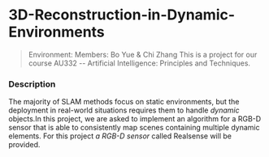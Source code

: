 # 3D-Reconstruction-in-Dynamic-Environments
> Environment: 
Members: Bo Yue & Chi Zhang
This is a project for our course AU332 -- Artificial Intelligence: Principles and Techniques. 

### Description
The majority of SLAM methods focus on static environments, but the deployment in real-world situations requires them to handle _dynamic_ objects.In this project, we are asked to implement an algorithm for a RGB-D sensor that is able to consistently map scenes containing multiple dynamic elements. For this project _a RGB-D sensor_ called Realsense will be provided.

